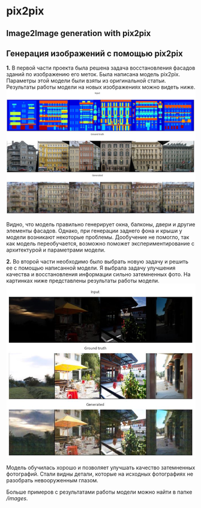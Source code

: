 # pix2pix
## Image2Image generation with pix2pix

## Генерация изображений с помощью pix2pix

**1.** В первой части проекта была решена задача восстановления фасадов зданий по изображению его меток. Была написана модель pix2pix. Параметры этой модели были взяты из оригинальной статьи. Результаты работы модели на новых изображениях можно видеть ниже.
![alt text](images/facade1.JPG)

Видно, что модель правильно генерирует окна, балконы, двери и другие элементы фасадов. Однако, при генерации заднего фона и крыши у модели возникают некоторые проблемы. Дообучение не помогло, так как модель переобучается, возможно поможет экспериментирование с архитектурой и параметрами модели.


**2.** Во второй части необходимо было выбрать новую задачу и решить ее с помощью написанной модели. Я выбрала задачу улучшения качества и восстановления информации сильно затемненных фото. На картинках ниже представлены результаты работы модели.
![alt text](images/light2.JPG)

Модель обучилась хорошо и позволяет улучшать качество затемненных фотографий. Стали видны детали, которые на исходных фотографиях не разобрать невооруженным глазом.

Больше примеров с результатами работы модели можно найти в папке */images*.
